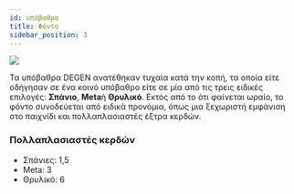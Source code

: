```yaml
---
id: υπόβαθρα
title: Φόντο
sidebar_position: 3
---
```


![](/img/rngBackgrounds.gif)

Τα υπόβαθρα DEGEN ανατέθηκαν τυχαία κατά την κοπή, τα οποία είτε οδήγησαν σε ένα κοινό υπόβαθρο είτε σε μία από τις τρεις ειδικές επιλογές: **Σπάνιο**, **Meta**ή **Θρυλικό**. Εκτός από το ότι φαίνεται ωραίο, το φόντο συνοδεύεται από ειδικά προνόμια, όπως μια ξεχωριστή εμφάνιση στο παιχνίδι και πολλαπλασιαστές έξτρα κερδών.

### Πολλαπλασιαστές κερδών

- Σπάνιες: 1,5
- Meta: 3
- Θρυλικό: 6

